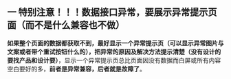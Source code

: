 ## 一 特别注意！！！数据接口异常，要展示异常提示页面（而不是什么兼容也不做）
**如果整个页面的数据都获取不到，最好显示一个异常提示页（可以显示异常图片与文案或者带个重试按钮什么的），把异常的原因及解决方法提示清楚（没有设计的要找产品和设计要）**，显示一个异常提示页总比页面因没有数据而白屏或所有内容空白要好的多，**前者是异常兼容，后者就是故障了**。